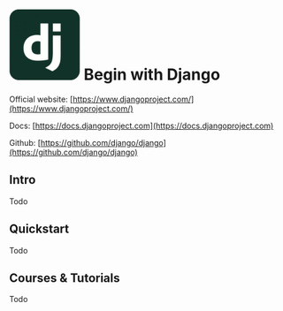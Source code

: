 # ![Django](https://raw.githubusercontent.com/asankasri/begin-with-it-alpha/master/icons/django_128x128.png "Django") Begin with Django

Official website: [https://www.djangoproject.com/](https://www.djangoproject.com/)

Docs: [https://docs.djangoproject.com](https://docs.djangoproject.com)

Github: [https://github.com/django/django](https://github.com/django/django)

## Intro

Todo

## Quickstart

Todo

## Courses & Tutorials

Todo
